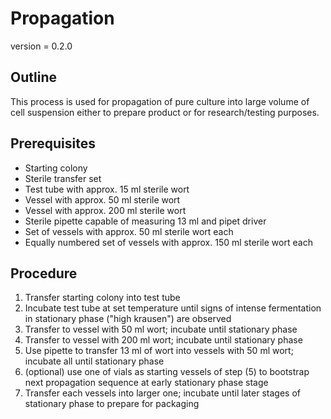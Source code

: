 # Propagation

version = 0.2.0

## Outline

This process is used for propagation of pure culture into large volume of cell suspension either to prepare product or for research/testing purposes.

## Prerequisites

- Starting colony
- Sterile transfer set
- Test tube with approx. 15 ml sterile wort
- Vessel with approx. 50 ml sterile wort
- Vessel with approx. 200 ml sterile wort
- Sterile pipette capable of measuring 13 ml and pipet driver
- Set of vessels with approx. 50 ml sterile wort each
- Equally numbered set of vessels with approx. 150 ml sterile wort each

## Procedure

1. Transfer starting colony into test tube
2. Incubate test tube at set temperature until signs of intense fermentation in stationary phase ("high krausen") are observed
3. Transfer to vessel with 50 ml wort; incubate until stationary phase
4. Transfer to vessel with 200 ml wort; incubate until stationary phase
5. Use pipette to transfer 13 ml of wort into vessels with 50 ml wort; incubate all until stationary phase
6. (optional) use one of vials as starting vessels of step (5) to bootstrap next propagation sequence at early stationary phase stage
7. Transfer each vessels into larger one; incubate until later stages of stationary phase to prepare for packaging



